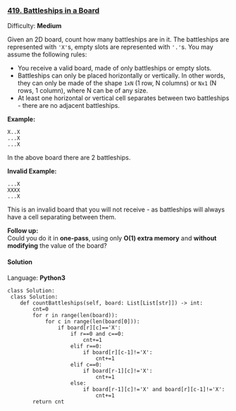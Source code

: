 ### [419\. Battleships in a Board](https://leetcode.com/problems/battleships-in-a-board/)

Difficulty: **Medium**

Given an 2D board, count how many battleships are in it. The battleships are represented with `'X'`s, empty slots are represented with `'.'`s. You may assume the following rules:

*   You receive a valid board, made of only battleships or empty slots.
*   Battleships can only be placed horizontally or vertically. In other words, they can only be made of the shape `1xN` (1 row, N columns) or `Nx1` (N rows, 1 column), where N can be of any size.
*   At least one horizontal or vertical cell separates between two battleships - there are no adjacent battleships.

**Example:**  

```
X..X
...X
...X
```

In the above board there are 2 battleships.

**Invalid Example:**  

```
...X
XXXX
...X
```

This is an invalid board that you will not receive - as battleships will always have a cell separating between them.

**Follow up:**  
Could you do it in **one-pass**, using only **O(1) extra memory** and **without modifying** the value of the board?


#### Solution

Language: **Python3**

```python3
class Solution:
 class Solution:
    def countBattleships(self, board: List[List[str]]) -> int:
        cnt=0
        for r in range(len(board)):
            for c in range(len(board[0])):
                if board[r][c]=='X':
                    if r==0 and c==0:
                        cnt+=1
                    elif r==0:
                        if board[r][c-1]!='X':
                            cnt+=1
                    elif c==0:
                        if board[r-1][c]!='X':
                            cnt+=1
                    else:
                        if board[r-1][c]!='X' and board[r][c-1]!='X':
                            cnt+=1
        return cnt
```